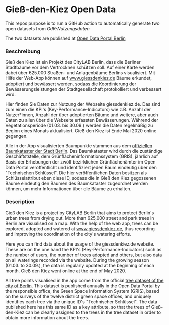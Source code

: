 # Gieß-den-Kiez Open Data
This repos purpose is to run a GitHub action to automatically generate two open datasets from *GdK-Nutzungsdaten*

The two datasets are published at [Open Data Portal Berlin](https://daten.berlin.de/datensaetze)

### Beschreibung

Gieß den Kiez ist ein Projekt des CityLAB Berlin, dass die Berliner Stadtbäume vor dem Vertrocknen schützen soll. Auf einer Karte werden dabei über 625.000 Straßen- und Anlagenbäume Berlins visualisiert. Mit Hilfe der Web-App können auf www.giessdenkiez.de Bäume erkundet, adoptiert und bewässert werden, sodass die Koordinierung der Bewässerungsleistungen der Stadtgesellschaft protokolliert und verbessert wird.

Hier finden Sie Daten zur Nutzung der Webseite giessdenkiez.de. Das sind zum einen die KPI's (Key-Performance-Indicators) wie z.B. Anzahl der Nutzer*innen, Anzahl der über adoptierten Bäume und weitere, aber auch Daten zu allen über die Webseite erfassten Bewässerungen. Während der Vegetationsperiode (01.03. bis 30.09.) werden die Daten regelmäßig zu Beginn eines Monats aktualisiert. Gieß den Kiez ist Ende Mai 2020 online gegangen.

Alle in der App visualisierten Baumpunkte stammen aus dem [offiziellen Baumkataster der Stadt Berlin](https://daten.berlin.de/datensaetze/baumbestand-berlin-straßenbäume-wfs). Das Baumkataster wird durch die zuständige Geschäftststelle, dem Grünflächeninformationssystem (GRIS), jährlich auf Basis der Erhebungen der zwölf bezirklichen Grünflächenämter im Open Data Portal veröffentlicht und identifiziert jeden Baum eindeutig über den "Technischen Schlüssel". Die hier veröffentlichen Daten besitzen als Schlüsselattribut eben diese ID, sodass die in Gieß den Kiez gegossenen Bäume eindeutig den Bäumen des Baumkataster zugeordnet werden können, um mehr Informationen über die Bäume zu erhalten.

### Description

Gieß den Kiez is a project by CityLAB Berlin that aims to protect Berlin's urban trees from drying out. More than 625,000 street and park trees in Berlin are visualised on a map. With the help of the web app, trees can be explored, adopted and watered at www.giessdenkiez.de, thus recording and improving the coordination of the city's watering efforts.

Here you can find data about the usage of the giessdenkiez.de website. These are on the one hand the KPI's (Key-Performance-Indicators) such as the number of users, the number of trees adopted and others, but also data on all waterings recorded via the website. During the growing season (01.03. to 30.09.), the data is regularly updated at the beginning of each month. Gieß den Kiez went online at the end of May 2020.

All tree points visualised in the app come from the official [tree dataset of the city of Berlin](https://daten.berlin.de/datensaetze/baumbestand-berlin-straßenbäume-wfs). This dataset is published annually in the Open Data Portal by the responsible office, the Green Space Information System (GRIS), based on the surveys of the twelve district green space offices, and uniquely identifies each tree via the unique ID's "Technischer Schlüssel". The data published here has this same ID as a key attribute, so that the trees of Gieß-den-Kiez can be clearly assigned to the trees in the tree dataset in order to obtain more information about the trees.

